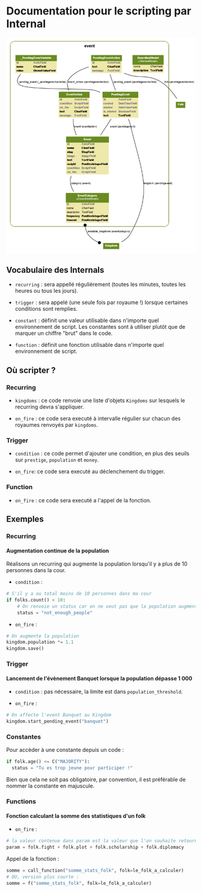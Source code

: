Documentation pour le scripting par Internal
=======================
![Internal models](https://github.com/Neamar/kingdoms/blob/master/event/models.png?raw=true)

Vocabulaire des Internals
------------------------
* `recurring` : sera appellé régulièrement (toutes les minutes, toutes les heures ou tous les jours).

* `trigger` : sera appelé (une seule fois par royaume !) lorsque certaines conditions sont remplies.

* `constant` : définit une valeur utilisable dans n'importe quel environnement de script. Les constantes sont à utiliser plutôt que de marquer un chiffre "brut" dans le code.

* `function` : définit une fonction utilisable dans n'importe quel environnement de script.

Où scripter ?
-------------
### Recurring
* `kingdoms` : ce code renvoie une liste d'objets `Kingdoms` sur lesquels le recurring devra s'appliquer.

* `on_fire` : ce code sera executé à intervalle régulier sur chacun des royaumes renvoyés par `kingdoms`.

### Trigger
* `condition` : ce code permet d'ajouter une condition, en plus des seuils sur `prestige`, `population` et `money`.

* `on_fire`: ce code sera executé au déclenchement du trigger.

### Function
* `on_fire` : ce code sera executé a l'appel de la fonction.


Exemples
-------------
### Recurring
#### Augmentation continue de la population
Réalisons un recurring qui augmente la population lorsqu'il y a plus de 10 personnes dans la cour.
* `condition` : 

```python
# S'il y a au total moins de 10 personnes dans ma cour
if folks.count() < 10:
	# On renvoie un status car on ne veut pas que la population augmente s'il n'y a pas assez de folk
	status = "not_enough_people"
```

 * `on_fire` :

```python
# On augmente la population
kingdom.population *= 1.1
kingdom.save()
 ```

### Trigger
#### Lancement de l'évènement Banquet lorsque la population dépasse 1 000
* `condition` : pas nécessaire, la limite est dans `population_threshold`.

* `on_fire` : 

```python
# On affecte l'event Banquet au Kingdom
kingdom.start_pending_event("banquet")
```

### Constantes
Pour accèder à une constante depuis un code :

```python
if folk.age() <= C("MAJORITY"):
  status = "Tu es trop jeune pour participer !"
```

Bien que cela ne soit pas obligatoire, par convention, il est préférable de nommer la constante en majuscule.

### Functions
#### Fonction calculant la somme des statistiques d'un folk
* `on_fire` :
```python
# la valeur contenue dans param est la valeur que l'on souhaite retourner
param = folk.fight + folk.plot + folk.scholarship + folk.diplomacy
```

Appel de la fonction :
```python
somme = call_function("somme_stats_folk", folk=le_folk_a_calculer)
# OU, version plus courte :
somme = f("somme_stats_folk", folk=le_folk_a_calculer)
```
